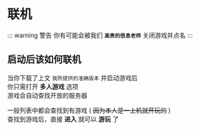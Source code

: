 # 联机

::: warning 警告
你有可能会被我们 **`高贵的信息老师`** 关闭游戏并点名
:::

## 启动后该如何联机

当你下载了上文 `我所提供的准确版本` 并启动游戏后<br>你只需打开 **多人游戏** 选项<br>游戏会自动查找开放的服务器

一般列表中都会查找到有游戏 ( ~~因为本人是一上机就开玩的~~ )<br>查找到游戏后，直接 **进入** 就可以 **游玩** 了